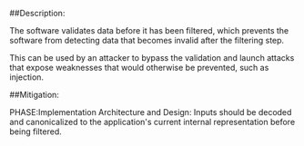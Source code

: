 ##Description:

The software validates data before it has been filtered, which prevents the software from detecting data that becomes invalid after the filtering step.

This can be used by an attacker to bypass the validation and launch attacks that expose weaknesses that would otherwise be prevented, such as injection.

##Mitigation:


PHASE:Implementation Architecture and Design:
Inputs should be decoded and canonicalized to the application's current internal representation before being filtered.

